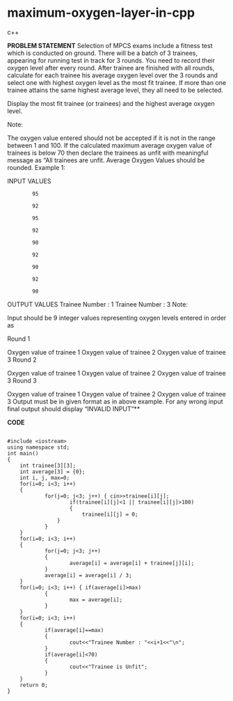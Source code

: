# maximum-oxygen-layer-in-cpp
c++

**PROBLEM STATEMENT**
Selection of MPCS exams include a fitness test which is conducted on ground. There will be a batch of 3 trainees, appearing for running test in track for 3 rounds. You need to record their oxygen level after every round. After trainee are finished with all rounds, calculate for each trainee his average oxygen level over the 3 rounds and select one with highest oxygen level as the most fit trainee. If more than one trainee attains the same highest average level, they all need to be selected.

Display the most fit trainee (or trainees) and the highest average oxygen level.

Note:

The oxygen value entered should not be accepted if it is not in the range between 1 and 100.
If the calculated maximum average oxygen value of trainees is below 70 then declare the trainees as unfit with meaningful message as “All trainees are unfit.
Average Oxygen Values should be rounded.
Example 1:

INPUT VALUES

            95

            92

            95

            92

            90

            92

            90

            92

            90

OUTPUT VALUES
Trainee Number : 1
Trainee Number : 3
Note:

Input should be 9 integer values representing oxygen levels entered in order as

Round 1

Oxygen value of trainee 1
Oxygen value of trainee 2
Oxygen value of trainee 3
Round 2

Oxygen value of trainee 1
Oxygen value of trainee 2
Oxygen value of trainee 3
Round 3

Oxygen value of trainee 1
Oxygen value of trainee 2
Oxygen value of trainee 3
Output must be in given format as in above example. For any wrong input final output should display “INVALID INPUT”**

**CODE**

```

#include <iostream>
using namespace std;
int main()  
{
	int trainee[3][3];
	int average[3] = {0};
	int i, j, max=0;
	for(i=0; i<3; i++)
	{
        	for(j=0; j<3; j++) { cin>>trainee[i][j];
                	if(trainee[i][j]<1 || trainee[i][j]>100)
                	{
                    	trainee[i][j] = 0;
            	}
        	}
	}
	for(i=0; i<3; i++)
	{
        	for(j=0; j<3; j++)
        	{
                	average[i] = average[i] + trainee[j][i];
        	}
        	average[i] = average[i] / 3;
	}
	for(i=0; i<3; i++) { if(average[i]>max)
        	{
                	max = average[i];
        	}
	}
	for(i=0; i<3; i++)
	{
        	if(average[i]==max)
        	{
                	cout<<"Trainee Number : "<<i+1<<"\n";
        	}
        	if(average[i]<70)
        	{
                	cout<<"Trainee is Unfit";
        	}
	}
	return 0;
} 
